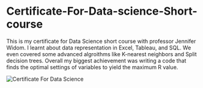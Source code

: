 # Certificate-For-Data-science-Short-course
This is my certificate for Data Science short course with professor Jennifer Widom. 
I learnt about data representation in Excel, Tableau, and SQL. We even covered some advanced algroithms like K-nearest neighbors and Split decision trees. 
Overall my biggest achievement was writing a code that finds the optimal settings of variables to yield the maximum R value. 

![Certificate For Data Science](https://github.com/temuujin1324/Certificate-For-Data-science-Short-course/assets/105218513/35f8460e-89c6-4f61-88ce-0ede65728fcb)
